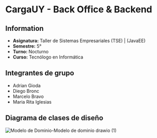 # CargaUY - Back Office & Backend

## Information

- **Asignatura:** Taller de Sistemas Empresariales (TSE) | (JavaEE)
- **Semestre:** 5°
- **Turno:** Nocturno
- **Curso:** Tecnólogo en Informática

## Integrantes de grupo

- Adrian Gioda
- Diego Bronc
- Marcelo Bravo
- Maria Rita Iglesias
  
## Diagrama de clases de diseño

![Modelo de Dominio-Modelo de dominio drawio (1)](https://github.com/ritaiglesias-96/CargaUY/assets/51145626/2bf20857-bf3e-49f2-8b7e-f2781c89453f)
